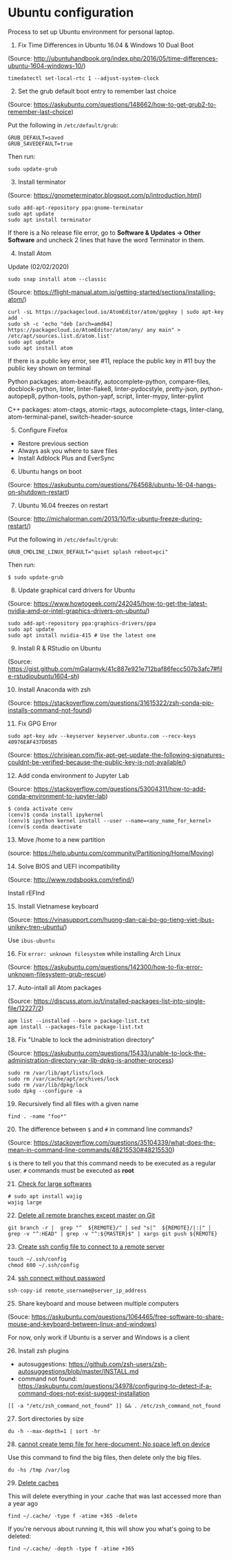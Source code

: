# Ubuntu configuration
Process to set up Ubuntu environment for personal laptop.

1. Fix Time Differences in Ubuntu 16.04 & Windows 10 Dual Boot

(Source: http://ubuntuhandbook.org/index.php/2016/05/time-differences-ubuntu-1604-windows-10/)

```
timedatectl set-local-rtc 1 --adjust-system-clock
```

2. Set the grub default boot entry to remember last choice

(Source: https://askubuntu.com/questions/148662/how-to-get-grub2-to-remember-last-choice)

Put the following in ```/etc/default/grub```:

```
GRUB_DEFAULT=saved
GRUB_SAVEDEFAULT=true
```

Then run:

```console
sudo update-grub
```

3. Install terminator

(Source: https://gnometerminator.blogspot.com/p/introduction.html)

```console
sudo add-apt-repository ppa:gnome-terminator
sudo apt update
sudo apt install terminator
```

If there is a No release file error, go to **Software & Updates -> Other Software** and uncheck 2 lines that have the word Terminator in them.

4. Install Atom

Update (02/02/2020)

```console
sudo snap install atom --classic
```

(Source: https://flight-manual.atom.io/getting-started/sections/installing-atom/)

```console
curl -sL https://packagecloud.io/AtomEditor/atom/gpgkey | sudo apt-key add -
sudo sh -c 'echo "deb [arch=amd64] https://packagecloud.io/AtomEditor/atom/any/ any main" > /etc/apt/sources.list.d/atom.list'
sudo apt update
sudo apt install atom
```

If there is a public key error, see #11, replace the public key in #11 buy the public key shown on terminal

Python packages: atom-beautify, autocomplete-python, compare-files, docblock-python, linter, linter-flake8, linter-pydocstyle, pretty-json, python-autopep8, python-tools, python-yapf, script, linter-mypy, linter-pylint

C++ packages: atom-ctags, atomic-rtags, autocomplete-ctags, linter-clang, atom-terminal-panel, switch-header-source

5. Configure Firefox

- Restore previous section
- Always ask you where to save files
- Install Adblock Plus and EverSync

6. Ubuntu hangs on boot

(Source: https://askubuntu.com/questions/764568/ubuntu-16-04-hangs-on-shutdown-restart)

7. Ubuntu 16.04 freezes on restart

(Source: http://michalorman.com/2013/10/fix-ubuntu-freeze-during-restart/)

Put the following in ```/etc/default/grub```:

```
GRUB_CMDLINE_LINUX_DEFAULT="quiet splash reboot=pci"
```

Then run:

```console
$ sudo update-grub
```

8. Update graphical card drivers for Ubuntu

(Source: https://www.howtogeek.com/242045/how-to-get-the-latest-nvidia-amd-or-intel-graphics-drivers-on-ubuntu/)

```console
sudo add-apt-repository ppa:graphics-drivers/ppa
sudo apt update
sudo apt install nvidia-415 # Use the latest one
```

9. Install R & RStudio on Ubuntu

(Source: https://gist.github.com/mGalarnyk/41c887e921e712baf86fecc507b3afc7#file-rstudioubuntu1604-sh)

10. Install Anaconda with zsh

(Source: https://stackoverflow.com/questions/31615322/zsh-conda-pip-installs-command-not-found)

11. Fix GPG Error

```console
sudo apt-key adv --keyserver keyserver.ubuntu.com --recv-keys 40976EAF437D05B5
```

(Source: https://chrisjean.com/fix-apt-get-update-the-following-signatures-couldnt-be-verified-because-the-public-key-is-not-available/)

12. Add conda environment to Jupyter Lab

(Source: https://stackoverflow.com/questions/53004311/how-to-add-conda-environment-to-jupyter-lab)

```console
$ conda activate cenv
(cenv)$ conda install ipykernel
(cenv)$ ipython kernel install --user --name=<any_name_for_kernel>
(cenv($ conda deactivate
```

13. Move /home to a new partition

(source: https://help.ubuntu.com/community/Partitioning/Home/Moving)

14. Solve BIOS and UEFI incompatibility

(Source: http://www.rodsbooks.com/refind/)

Install rEFInd

15. Install Vietnamese keyboard

(Source: https://vinasupport.com/huong-dan-cai-bo-go-tieng-viet-ibus-unikey-tren-ubuntu/)

Use `ibus-ubuntu`

16. Fix `error: unknown filesystem` while installing Arch Linux

(Source: https://askubuntu.com/questions/142300/how-to-fix-error-unknown-filesystem-grub-rescue)

17. Auto-intall all Atom packages

(Source: https://discuss.atom.io/t/installed-packages-list-into-single-file/12227/2)

```console
apm list --installed --bare > package-list.txt
apm install --packages-file package-list.txt
```

18. Fix "Unable to lock the administration directory"

(Source: https://askubuntu.com/questions/15433/unable-to-lock-the-administration-directory-var-lib-dpkg-is-another-process)

```console
sudo rm /var/lib/apt/lists/lock
sudo rm /var/cache/apt/archives/lock
sudo rm /var/lib/dpkg/lock
sudo dpkg --configure -a
```

19. Recursively find all files with a given name

```console
find . -name "foo*"
```

20. The difference between `$` and `#` in command line commands?

(Source: https://stackoverflow.com/questions/35104339/what-does-the-mean-in-command-line-commands/48215530#48215530)

`$` is there to tell you that this command needs to be executed as a regular user. `#` commands must be executed as **root**

21. [Check for large softwares](https://www.commandlinefu.com/commands/view/3842/list-your-largest-installed-packages-on-debianubuntu)

```console
# sudo apt install wajig
wajig large
```

22. [Delete all remote branches except master on Git](https://www.hacksparrow.com/git/delete-all-remote-branches-except-master.html)

```console
git branch -r |  grep "^  ${REMOTE}/" | sed "s|^  ${REMOTE}/|:|" | grep -v "^:HEAD" | grep -v "^:${MASTER}$" | xargs git push ${REMOTE}
```

23. [Create ssh config file to connect to a remote server](https://linuxize.com/post/using-the-ssh-config-file/)

```console
touch ~/.ssh/config
chmod 600 ~/.ssh/config
```

24. [ssh connect without password](https://linuxize.com/post/how-to-setup-passwordless-ssh-login/)

```console
ssh-copy-id remote_username@server_ip_address
```

25. Share keyboard and mouse between multiple computers

(Souce: https://askubuntu.com/questions/1064465/free-software-to-share-mouse-and-keyboard-between-linux-and-windows)

For now, only work if Ubuntu is a server and Windows is a client

26. Install zsh plugins

* autosuggestions: https://github.com/zsh-users/zsh-autosuggestions/blob/master/INSTALL.md
* command not found: https://askubuntu.com/questions/34978/configuring-to-detect-if-a-command-does-not-exist-suggest-installation

```console
[[ -a "/etc/zsh_command_not_found" ]] && . /etc/zsh_command_not_found
```

27. Sort directories by size

```console
du -h --max-depth=1 | sort -hr
```

28. [cannot create temp file for here-document: No space left on device](https://unix.stackexchange.com/questions/277387/tab-completion-errors-bash-cannot-create-temp-file-for-here-document-no-space)

Use this command to find the big files, then delete only the big files.

```console
du -hs /tmp /var/log 
```

29. [Delete caches](https://askubuntu.com/questions/102046/is-it-okay-to-delete-the-cache-folder)

This will delete everything in your .cache that was last accessed more than a year ago

```console
find ~/.cache/ -type f -atime +365 -delete
```

If you're nervous about running it, this will show you what's going to be deleted:

```console
find ~/.cache/ -depth -type f -atime +365
```
